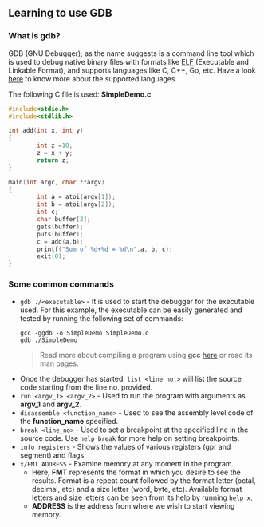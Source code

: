 ## Learning to use GDB
### What is gdb?
GDB (GNU Debugger), as the name suggests is a command line tool which is used to debug native binary files with formats like [ELF](http://resources.infosecinstitute.com/elf-file-format/) (Executable and Linkable Format), and supports languages like C, C++, Go, etc. Have a look [here](https://sourceware.org/gdb/current/onlinedocs/gdb/Supported-Languages.html#Supported-Languages) to know more about the supported languages.

The following C file is used:
**SimpleDemo.c**
```c
#include<stdio.h>
#include<stdlib.h>

int add(int x, int y)
{
        int z =10;
        z = x + y;
        return z;
}

main(int argc, char **argv)
{
        int a = atoi(argv[1]);
        int b = atoi(argv[2]);
        int c;
        char buffer[2];
        gets(buffer);
        puts(buffer);
        c = add(a,b);
        printf("Sum of %d+%d = %d\n",a, b, c);
        exit(0);
}
``` 
### Some common commands
- `gdb ./<executable>` - It is used to start the debugger for the executable used. For this example, the executable can be easily generated and tested by running the following set of commands:
    ```
    gcc -ggdb -o SimpleDemo SimpleDemo.c
    gdb ./SimpleDemo
    ```
    > Read more about compiling a program using **gcc** [here](https://stackoverflow.com/questions/3178342/compiling-a-c-program-with-gcc) or read its man pages.
- Once the debugger has started, `list <line no.>` will list the source code starting from the line no. provided.
- `run <argv_1> <argv_2>` - Used to run the program with arguments as **argv_1** and **argv_2**.
- `disassemble <function_name>` - Used to see the assembly level code of the **function_name** specified.
- `break <line_no>` - Used to set a breakpoint at the specified line in the source code. Use `help break` for more help on setting breakpoints.
- `info registers` - Shows the values of various registers (gpr and segment) and flags.
- `x/FMT ADDRESS` - Examine memory at any moment in the program.
    - Here, **FMT** represents the format in which you desire to see the results. Format is a repeat count followed by the format letter (octal, decimal, etc) and a size letter (word, byte, etc). Available format letters and size letters can be seen from its help by running `help x`.
    - **ADDRESS** is the address from where we wish to start viewing memory.


